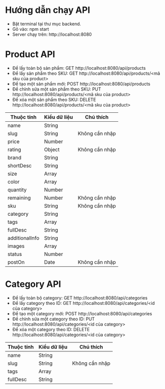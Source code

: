 # Hướng dẫn chạy API
- Bật terminal tại thư mục backend.
- Gõ vào: npm start
- Server chạy trên: http://localhost:8080
# Product API
- Để lấy toàn bộ sản phẩm: GET http://localhost:8080/api/products
- Để lấy sản phẩm theo SKU: GET http://localhost:8080/api/products/<mã sku của product>
- Để tạo một sản phẩm mới: POST http://localhost:8080/api/products
- Để chỉnh sửa một sản phẩm theo SKU: PUT http://localhost:8080/api/products/<mã sku của product>
- Để xóa một sản phẩm theo SKU: DELETE http://localhost:8080/api/products/<mã sku của product>

|Thuộc tính| Kiểu dữ liệu |Chú thích|
|--|--|--|
|name|String||
|slug|String|Không cần nhập|
|price|Number||
|rating|Object|Không cần nhập|
|brand|String||
|shortDesc|String||
|size|Array||
|color|Array||
|quantity|Number||
|remaining|Number|Không cần nhập|
|sku|String|Không cần nhập|
|category|String||
|tags|Array||
|fullDesc|String||
|additionalInfo|String||
|images|Array||
|status|Number||
|postOn|Date|Không cần nhập|


# Category API
- Để lấy toàn bộ category: GET http://localhost:8080/api/categories
- Để lấy category theo ID: GET http://localhost:8080/api/categories/<id của category>
- Để tạo một category mới: POST http://localhost:8080/api/categories
- Để chỉnh sửa một category theo ID: PUT http://localhost:8080/api/categories/<id của category>
- Để xóa một category theo ID: DELETE http://localhost:8080/api/categories/<id của category>

|Thuộc tính| Kiểu dữ liệu |Chú thích|
|--|--|--|
|name|String||
|slug|String|Không cần nhập|
|tags|Array||
|fullDesc|String||
